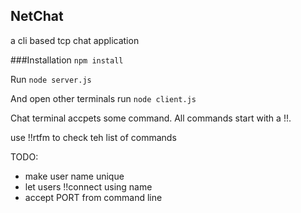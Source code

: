 ## NetChat

a cli based tcp chat application

###Installation
`npm install`

Run `node server.js`

And open other terminals run `node client.js`

Chat terminal accpets some command. All commands start with a !!.

use !!rtfm to check teh list of commands

TODO:

- make user name unique
- let users !!connect using name
- accept PORT from command line
